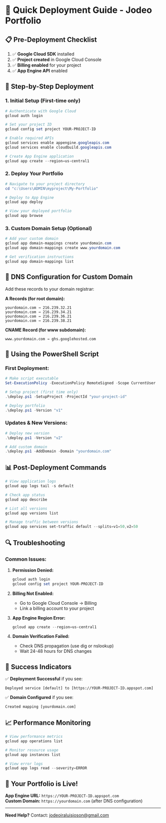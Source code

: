 # 🚀 Quick Deployment Guide - Jodeo Portfolio

## 📋 Pre-Deployment Checklist

1. ✅ **Google Cloud SDK** installed
2. ✅ **Project created** in Google Cloud Console
3. ✅ **Billing enabled** for your project
4. ✅ **App Engine API** enabled

## 🎯 Step-by-Step Deployment

### 1. **Initial Setup** (First-time only)
```powershell
# Authenticate with Google Cloud
gcloud auth login

# Set your project ID
gcloud config set project YOUR-PROJECT-ID

# Enable required APIs
gcloud services enable appengine.googleapis.com
gcloud services enable cloudbuild.googleapis.com

# Create App Engine application
gcloud app create --region=us-central1
```

### 2. **Deploy Your Portfolio**
```powershell
# Navigate to your project directory
cd "c:\Users\ADMIN\myproject\My-Portfolio"

# Deploy to App Engine
gcloud app deploy

# View your deployed portfolio
gcloud app browse
```

### 3. **Custom Domain Setup** (Optional)
```powershell
# Add your custom domain
gcloud app domain-mappings create yourdomain.com
gcloud app domain-mappings create www.yourdomain.com

# Get verification instructions
gcloud app domain-mappings list
```

## 🔧 DNS Configuration for Custom Domain

Add these records to your domain registrar:

**A Records (for root domain):**
```
yourdomain.com → 216.239.32.21
yourdomain.com → 216.239.34.21
yourdomain.com → 216.239.36.21
yourdomain.com → 216.239.38.21
```

**CNAME Record (for www subdomain):**
```
www.yourdomain.com → ghs.googlehosted.com
```

## 🚀 Using the PowerShell Script

### **First Deployment:**
```powershell
# Make script executable
Set-ExecutionPolicy -ExecutionPolicy RemoteSigned -Scope CurrentUser

# Setup project (first time only)
.\deploy.ps1 -SetupProject -ProjectId "your-project-id"

# Deploy portfolio
.\deploy.ps1 -Version "v1"
```

### **Updates & New Versions:**
```powershell
# Deploy new version
.\deploy.ps1 -Version "v2"

# Add custom domain
.\deploy.ps1 -AddDomain -Domain "yourdomain.com"
```

## 📊 Post-Deployment Commands

```powershell
# View application logs
gcloud app logs tail -s default

# Check app status
gcloud app describe

# List all versions
gcloud app versions list

# Manage traffic between versions
gcloud app services set-traffic default --splits=v1=50,v2=50
```

## 🔍 Troubleshooting

### **Common Issues:**

1. **Permission Denied:**
   ```powershell
   gcloud auth login
   gcloud config set project YOUR-PROJECT-ID
   ```

2. **Billing Not Enabled:**
   - Go to Google Cloud Console → Billing
   - Link a billing account to your project

3. **App Engine Region Error:**
   ```powershell
   gcloud app create --region=us-central1
   ```

4. **Domain Verification Failed:**
   - Check DNS propagation (use dig or nslookup)
   - Wait 24-48 hours for DNS changes

## 🌟 Success Indicators

✅ **Deployment Successful** if you see:
```
Deployed service [default] to [https://YOUR-PROJECT-ID.appspot.com]
```

✅ **Domain Configured** if you see:
```
Created mapping [yourdomain.com]
```

## 📈 Performance Monitoring

```powershell
# View performance metrics
gcloud app operations list

# Monitor resource usage
gcloud app instances list

# View error logs
gcloud app logs read --severity=ERROR
```

## 🎉 Your Portfolio is Live!

**App Engine URL:** `https://YOUR-PROJECT-ID.appspot.com`  
**Custom Domain:** `https://yourdomain.com` (after DNS configuration)

---
**Need Help?** Contact: jodeoiraluisjoson@gmail.com
